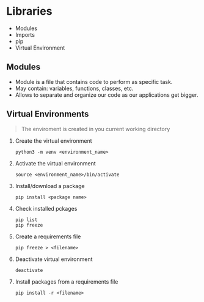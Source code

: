 # Libraries

- Modules
- Imports
- pip
- Virtual Environment

## Modules

- Module is a file that contains code to perform as specific task.
- May contain: variables, functions, classes, etc.
- Allows to separate and organize our code as our applications get bigger.

## Virtual Environments

> The enviroment is created in you current working directory

1. Create the virtual environment
    ```
    python3 -m venv <environment_name>
    ```

2. Activate the virtual environment
    ```
    source <environment_name>/bin/activate
    ```

3. Install/download a package

    ```
    pip install <package name>
    ```

4. Check installed pckages

    ```
    pip list
    pip freeze
    ```

5. Create a requirements file

    ```
    pip freeze > <filename>
    ```

6. Deactivate virtual environment

    ```
    deactivate
    ```

7. Install packages from a requirements file

    ```
    pip install -r <filename>
    ```

